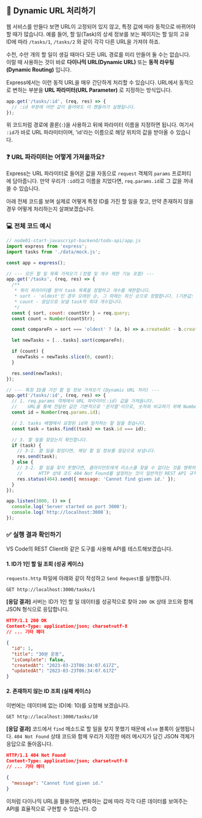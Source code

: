 ## 🎯 Dynamic URL 처리하기

웹 서비스를 만들다 보면 URL이 고정되어 있지 않고, 특정 값에 따라 동적으로 바뀌어야 할 때가 많습니다. 예를 들어, 할 일(Task)의 상세 정보를 보는 페이지는 할 일의 고유 ID에 따라 `/tasks/1`, `/tasks/2` 와 같이 각각 다른 URL을 가져야 하죠.

수천, 수만 개의 할 일이 생길 때마다 모든 URL 경로를 미리 만들어 둘 수는 없습니다. 이럴 때 사용하는 것이 바로 **다이나믹 URL(Dynamic URL)** 또는 **동적 라우팅(Dynamic Routing)** 입니다.

Express에서는 이런 동적 URL을 매우 간단하게 처리할 수 있습니다. URL에서 동적으로 변하는 부분을 **URL 파라미터(URL Parameter)** 로 지정하는 방식입니다.

```javascript
app.get('/tasks/:id', (req, res) => {
  // :id 부분에 어떤 값이 들어와도 이 핸들러가 실행됩니다.
});
```

위 코드처럼 경로에 콜론(`:`)을 사용하고 뒤에 파라미터 이름을 지정하면 됩니다. 여기서 `:id`가 바로 URL 파라미터이며, 'id'라는 이름으로 해당 위치의 값을 받아올 수 있습니다.

### ❓ URL 파라미터는 어떻게 가져올까요?

Express는 URL 파라미터로 들어온 값을 자동으로 `request` 객체의 `params` 프로퍼티에 담아줍니다. 만약 우리가 `:id`라고 이름을 지었다면, `req.params.id`로 그 값을 꺼내 쓸 수 있습니다.

아래 전체 코드를 보며 실제로 어떻게 특정 ID를 가진 할 일을 찾고, 만약 존재하지 않을 경우 어떻게 처리하는지 살펴보겠습니다.

### 💻 전체 코드 예시

```js
// node01-start-javascript-backend/todo-api/app.js
import express from 'express';
import tasks from './data/mock.js';

const app = express();

// --- 모든 할 일 목록 가져오기 (정렬 및 개수 제한 기능 포함) ---
app.get('/tasks', (req, res) => {
  /**
   * 쿼리 파라미터를 받아 task 목록을 정렬하고 개수를 제한합니다.
   * sort - 'oldest'인 경우 오래된 순, 그 외에는 최신 순으로 정렬합니다. (기본값: 최신 순)
   * count - 응답으로 보낼 task의 최대 개수입니다.
   */
  const { sort, count: countStr } = req.query;
  const count = Number(countStr);

  const compareFn = sort === 'oldest' ? (a, b) => a.createdAt - b.createdAt : (a, b) => b.createdAt - a.createdAt;

  let newTasks = [...tasks].sort(compareFn);

  if (count) {
    newTasks = newTasks.slice(0, count);
  }

  res.send(newTasks);
});

// --- 특정 ID를 가진 할 일 정보 가져오기 (Dynamic URL 처리) ---
app.get('/tasks/:id', (req, res) => {
  // 1. req.params 객체에서 URL 파라미터(:id) 값을 가져옵니다.
  //    URL을 통해 전달된 값은 기본적으로 '문자열'이므로, 숫자와 비교하기 위해 Number()로 변환합니다.
  const id = Number(req.params.id);

  // 2. tasks 배열에서 요청된 id와 일치하는 할 일을 찾습니다.
  const task = tasks.find((task) => task.id === id);

  // 3. 할 일을 찾았는지 확인합니다.
  if (task) {
    // 3-1. 할 일을 찾았다면, 해당 할 일 정보를 응답으로 보냅니다.
    res.send(task);
  } else {
    // 3-2. 할 일을 찾지 못했다면, 클라이언트에게 리소스를 찾을 수 없다는 것을 명확히 알려줍니다.
    //      HTTP 상태 코드 404 Not Found를 설정하는 것이 일반적인 REST API 규칙입니다.
    res.status(404).send({ message: 'Cannot find given id.' });
  }
});

app.listen(3000, () => {
  console.log('Server started on port 3000');
  console.log(`http://localhost:3000`);
});
```

### ✅ 실행 결과 확인하기

VS Code의 REST Client와 같은 도구를 사용해 API를 테스트해보겠습니다.

#### 1\. ID가 1인 할 일 조회 (성공 케이스)

`requests.http` 파일에 아래와 같이 작성하고 `Send Request`를 실행합니다.

```http
GET http://localhost:3000/tasks/1
```

**[응답 결과]**
서버는 ID가 1인 할 일 데이터를 성공적으로 찾아 `200 OK` 상태 코드와 함께 JSON 형식으로 응답합니다.

```json
HTTP/1.1 200 OK
Content-Type: application/json; charset=utf-8
// ... 기타 헤더

{
  "id": 1,
  "title": "30분 운동",
  "isComplete": false,
  "createdAt": "2023-03-23T06:34:07.617Z",
  "updatedAt": "2023-03-23T06:34:07.617Z"
}
```

#### 2\. 존재하지 않는 ID 조회 (실패 케이스)

이번에는 데이터에 없는 ID(예: 10)를 요청해 보겠습니다.

```http
GET http://localhost:3000/tasks/10
```

**[응답 결과]**
코드에서 `find` 메소드로 할 일을 찾지 못했기 때문에 `else` 블록이 실행됩니다. `404 Not Found` 상태 코드와 함께 우리가 지정한 에러 메시지가 담긴 JSON 객체가 응답으로 돌아옵니다.

```json
HTTP/1.1 404 Not Found
Content-Type: application/json; charset=utf-8
// ... 기타 헤더

{
  "message": "Cannot find given id."
}
```

이처럼 다이나믹 URL을 활용하면, 변화하는 값에 따라 각각 다른 데이터를 보여주는 API를 효율적으로 구현할 수 있습니다. 😊
